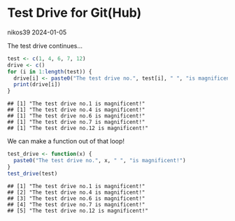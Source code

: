 Test Drive for Git(Hub)
================
nikos39
2024-01-05

The test drive continues…

``` r
test <- c(1, 4, 6, 7, 12)
drive <- c()
for (i in 1:length(test)) {
  drive[i] <- paste0("The test drive no.", test[i], " ", "is magnificent!")
  print(drive[i])
}
```

    ## [1] "The test drive no.1 is magnificent!"
    ## [1] "The test drive no.4 is magnificent!"
    ## [1] "The test drive no.6 is magnificent!"
    ## [1] "The test drive no.7 is magnificent!"
    ## [1] "The test drive no.12 is magnificent!"

We can make a function out of that loop!

``` r
test_drive <- function(x) {
  paste0("The test drive no.", x, " ", "is magnificent!")
}
test_drive(test)
```

    ## [1] "The test drive no.1 is magnificent!" 
    ## [2] "The test drive no.4 is magnificent!" 
    ## [3] "The test drive no.6 is magnificent!" 
    ## [4] "The test drive no.7 is magnificent!" 
    ## [5] "The test drive no.12 is magnificent!"
